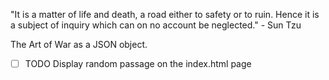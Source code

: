 "It is a matter of life and death, a road either to safety or to ruin. Hence it is a subject of inquiry which can on no account be neglected." - Sun Tzu

The Art of War as a JSON object.

- [ ] TODO Display random passage on the index.html page
